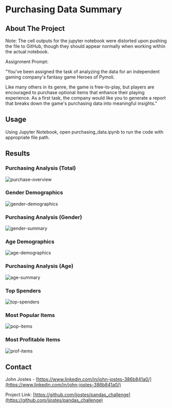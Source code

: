 # Purchasing Data Summary

<!-- ABOUT THE PROJECT -->
## About The Project

Note: The cell outputs for the jupyter notebook were distorted upon pushing the file to GitHub, though they should appear normally when working within the actual notebook.


Assignment Prompt:

"You've been assigned the task of analyzing the data for an independent gaming company's fantasy game Heroes of Pymoli.

Like many others in its genre, the game is free-to-play, but players are encouraged to purchase optional items that enhance their playing experience. As a first task, the company would like you to generate a report that breaks down the game's purchasing data into meaningful insights."

<!-- USAGE -->
## Usage

Using Jupyter Notebook, open purchasing_data.ipynb to run the code with appropriate file path.

## Results

### Purchasing Analysis (Total)

![purchase-overview]


### Gender Demographics

![gender-demographics]


### Purchasing Analysis (Gender)

![gender-summary]


### Age Demographics

![age-demographics]


### Purchasing Analysis (Age)

![age-summary]


### Top Spenders

![top-spenders]


### Most Popular Items

![pop-items]


### Most Profitable Items

![prof-items]


<!-- CONTACT -->
## Contact

John Jostes - [https://www.linkedin.com/in/john-jostes-386b841a0/](https://www.linkedin.com/in/john-jostes-386b841a0/)

Project Link: [https://github.com/jjostes/pandas_challenge](https://github.com/jjostes/pandas_challenge)


<!-- MARKDOWN IMAGE LINKS-->

[purchase-overview]: https://github.com/jjostes/pandas_challenge/blob/master/screenshots/purchasing_overview.png
[gender-demographics]: https://github.com/jjostes/pandas_challenge/blob/master/screenshots/gender_demographics.png
[gender-summary]: https://github.com/jjostes/pandas_challenge/blob/master/screenshots/gender_purchase_summary.png
[age-demographics]: https://github.com/jjostes/pandas_challenge/blob/master/screenshots/age_demographics.png
[age-summary]: https://github.com/jjostes/pandas_challenge/blob/master/screenshots/age_purchase_summary.png
[top-spenders]: https://github.com/jjostes/pandas_challenge/blob/master/screenshots/top_spenders.png
[pop-items]: https://github.com/jjostes/pandas_challenge/blob/master/screenshots/popular_items.png
[prof-items]: https://github.com/jjostes/pandas_challenge/blob/master/screenshots/profitable_items.png
